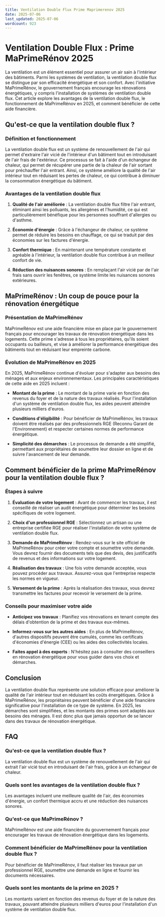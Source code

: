 ```yaml
---
title: Ventilation Double Flux Prime Maprimerenov 2025
date: 2025-07-06
last_updated: 2025-07-06
wordcount: 923
---
```


# Ventilation Double Flux : Prime MaPrimeRénov 2025

La ventilation est un élément essentiel pour assurer un air sain à l'intérieur des bâtiments. Parmi les systèmes de ventilation, la ventilation double flux se distingue par son efficacité énergétique et son confort. Avec l'initiative MaPrimeRénov, le gouvernement français encourage les rénovations énergétiques, y compris l'installation de systèmes de ventilation double flux. Cet article explore les avantages de la ventilation double flux, le fonctionnement de MaPrimeRénov en 2025, et comment bénéficier de cette aide financière.

## Qu'est-ce que la ventilation double flux ?

### Définition et fonctionnement

La ventilation double flux est un système de renouvellement de l'air qui permet d'extraire l'air vicié de l'intérieur d'un bâtiment tout en introduisant de l'air frais de l'extérieur. Ce processus se fait à l'aide d'un échangeur de chaleur, qui permet de récupérer une partie de la chaleur de l'air sortant pour préchauffer l'air entrant. Ainsi, ce système améliore la qualité de l'air intérieur tout en réduisant les pertes de chaleur, ce qui contribue à diminuer la consommation énergétique du bâtiment.

### Avantages de la ventilation double flux

1. **Qualité de l'air améliorée** : La ventilation double flux filtre l'air entrant, éliminant ainsi les polluants, les allergènes et l'humidité, ce qui est particulièrement bénéfique pour les personnes souffrant d'allergies ou d'asthme.
   
2. **Économie d'énergie** : Grâce à l'échangeur de chaleur, ce système permet de réduire les besoins en chauffage, ce qui se traduit par des économies sur les factures d'énergie.

3. **Confort thermique** : En maintenant une température constante et agréable à l'intérieur, la ventilation double flux contribue à un meilleur confort de vie.

4. **Réduction des nuisances sonores** : En remplaçant l'air vicié par de l'air frais sans ouvrir les fenêtres, ce système limite les nuisances sonores extérieures.

## MaPrimeRénov : Un coup de pouce pour la rénovation énergétique

### Présentation de MaPrimeRénov

MaPrimeRénov est une aide financière mise en place par le gouvernement français pour encourager les travaux de rénovation énergétique dans les logements. Cette prime s'adresse à tous les propriétaires, qu'ils soient occupants ou bailleurs, et vise à améliorer la performance énergétique des bâtiments tout en réduisant leur empreinte carbone.

### Évolution de MaPrimeRénov en 2025

En 2025, MaPrimeRénov continue d'évoluer pour s'adapter aux besoins des ménages et aux enjeux environnementaux. Les principales caractéristiques de cette aide en 2025 incluent :

- **Montant de la prime** : Le montant de la prime varie en fonction des revenus du foyer et de la nature des travaux réalisés. Pour l'installation d'un système de ventilation double flux, les aides peuvent atteindre plusieurs milliers d'euros.

- **Conditions d'éligibilité** : Pour bénéficier de MaPrimeRénov, les travaux doivent être réalisés par des professionnels RGE (Reconnu Garant de l'Environnement) et respecter certaines normes de performance énergétique.

- **Simplicité des démarches** : Le processus de demande a été simplifié, permettant aux propriétaires de soumettre leur dossier en ligne et de suivre l'avancement de leur demande.

## Comment bénéficier de la prime MaPrimeRénov pour la ventilation double flux ?

### Étapes à suivre

1. **Évaluation de votre logement** : Avant de commencer les travaux, il est conseillé de réaliser un audit énergétique pour déterminer les besoins spécifiques de votre logement.

2. **Choix d'un professionnel RGE** : Sélectionnez un artisan ou une entreprise certifiée RGE pour réaliser l'installation de votre système de ventilation double flux.

3. **Demande de MaPrimeRénov** : Rendez-vous sur le site officiel de MaPrimeRénov pour créer votre compte et soumettre votre demande. Vous devrez fournir des documents tels que des devis, des justificatifs de revenus et des informations sur votre logement.

4. **Réalisation des travaux** : Une fois votre demande acceptée, vous pouvez procéder aux travaux. Assurez-vous que l'entreprise respecte les normes en vigueur.

5. **Versement de la prime** : Après la réalisation des travaux, vous devrez transmettre les factures pour recevoir le versement de la prime.

### Conseils pour maximiser votre aide

- **Anticipez vos travaux** : Planifiez vos rénovations en tenant compte des délais d'obtention de la prime et des travaux eux-mêmes.

- **Informez-vous sur les autres aides** : En plus de MaPrimeRénov, d'autres dispositifs peuvent être cumulés, comme les certificats d'économies d'énergie (CEE) ou les aides des collectivités locales.

- **Faites appel à des experts** : N'hésitez pas à consulter des conseillers en rénovation énergétique pour vous guider dans vos choix et démarches.

## Conclusion

La ventilation double flux représente une solution efficace pour améliorer la qualité de l'air intérieur tout en réduisant les coûts énergétiques. Grâce à MaPrimeRénov, les propriétaires peuvent bénéficier d'une aide financière significative pour l'installation de ce type de système. En 2025, les démarches sont simplifiées, et les montants des primes sont adaptés aux besoins des ménages. Il est donc plus que jamais opportun de se lancer dans des travaux de rénovation énergétique.

## FAQ

### Qu'est-ce que la ventilation double flux ?

La ventilation double flux est un système de renouvellement de l'air qui extrait l'air vicié tout en introduisant de l'air frais, grâce à un échangeur de chaleur.

### Quels sont les avantages de la ventilation double flux ?

Les avantages incluent une meilleure qualité de l'air, des économies d'énergie, un confort thermique accru et une réduction des nuisances sonores.

### Qu'est-ce que MaPrimeRénov ?

MaPrimeRénov est une aide financière du gouvernement français pour encourager les travaux de rénovation énergétique dans les logements.

### Comment bénéficier de MaPrimeRénov pour la ventilation double flux ?

Pour bénéficier de MaPrimeRénov, il faut réaliser les travaux par un professionnel RGE, soumettre une demande en ligne et fournir les documents nécessaires.

### Quels sont les montants de la prime en 2025 ?

Les montants varient en fonction des revenus du foyer et de la nature des travaux, pouvant atteindre plusieurs milliers d'euros pour l'installation d'un système de ventilation double flux.